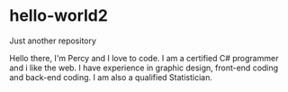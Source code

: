 # hello-world2
Just another repository

Hello there, I'm Percy and I love to code. I am a certified C# programmer and i like the web.
I have experience in graphic design, front-end coding and back-end coding. I am also a qualified Statistician.

